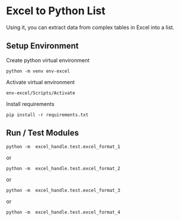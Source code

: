 # Excel to Python List
Using it, you can extract data from complex tables in Excel into a list.

## Setup Environment
Create python virtual environment

`python -m venv env-excel`

Activate virtual environment

`env-excel/Scripts/Activate`

Install requirements

`pip install -r requirements.txt`


## Run / Test Modules
`python -m  excel_handle.test.excel_format_1`

or

`python -m  excel_handle.test.excel_format_2`

or

`python -m  excel_handle.test.excel_format_3`

or

`python -m  excel_handle.test.excel_format_4`